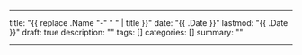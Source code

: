 
---

title: "{{ replace .Name "-" " " | title }}"
date: "{{ .Date }}"
lastmod: "{{ .Date }}"
draft: true
description: ""
tags: []
categories: []
summary: ""

---
